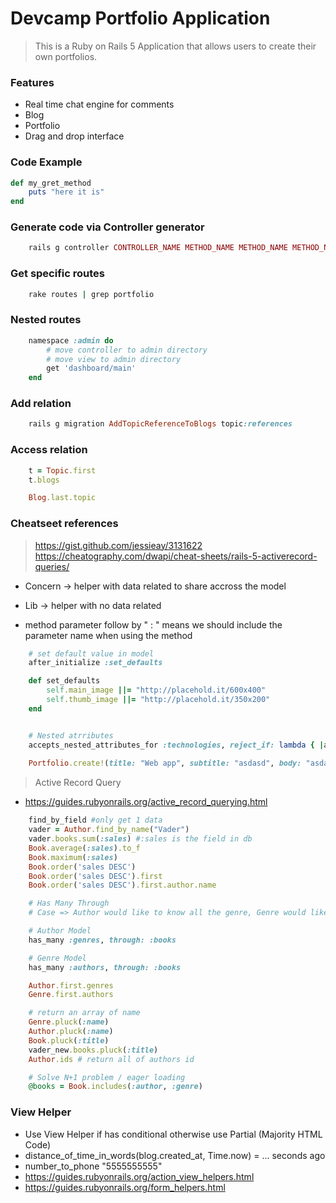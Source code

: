 # Devcamp Portfolio Application

> This is a Ruby on Rails 5 Application that allows users to create their own portfolios.

### Features

- Real time chat engine for comments
- Blog
- Portfolio
- Drag and drop interface

### Code Example

```ruby
def my_gret_method
    puts "here it is"
end
```

### Generate code via Controller generator

```ruby
    rails g controller CONTROLLER_NAME METHOD_NAME METHOD_NAME METHOD_NAME
```

### Get specific routes
```ruby
    rake routes | grep portfolio
```

### Nested routes
```ruby
    namespace :admin do
        # move controller to admin directory
        # move view to admin directory
        get 'dashboard/main'
    end
```

### Add relation
```ruby
    rails g migration AddTopicReferenceToBlogs topic:references
```

### Access relation
```ruby
    t = Topic.first
    t.blogs

    Blog.last.topic
```

### Cheatseet references

> https://gist.github.com/jessieay/3131622
> https://cheatography.com/dwapi/cheat-sheets/rails-5-activerecord-queries/

- Concern -> helper with data related to share accross the model
- Lib -> helper with no data related

- method parameter follow by " : " means we should include the parameter name when using the method 

```ruby
    # set default value in model
    after_initialize :set_defaults

    def set_defaults
        self.main_image ||= "http://placehold.it/600x400"
        self.thumb_image ||= "http://placehold.it/350x200"
    end


    # Nested atrributes
    accepts_nested_attributes_for :technologies, reject_if: lambda { |attrs| attrs['name'].blank? }
    
    Portfolio.create!(title: "Web app", subtitle: "asdasd", body: "asdasdasd", technologies_attributes: [{name: "Ruby"}, {name: "Rails"}, {name: "Angular"}, {name: "Ionic"}])
```

> Active Record Query

- https://guides.rubyonrails.org/active_record_querying.html

```ruby
    find_by_field #only get 1 data
    vader = Author.find_by_name("Vader")
    vader.books.sum(:sales) #:sales is the field in db
    Book.average(:sales).to_f
    Book.maximum(:sales)
    Book.order('sales DESC')
    Book.order('sales DESC').first
    Book.order('sales DESC').first.author.name

    # Has Many Through
    # Case => Author would like to know all the genre, Genre would like to know all the Author

    # Author Model
    has_many :genres, through: :books

    # Genre Model
    has_many :authors, through: :books

    Author.first.genres
    Genre.first.authors

    # return an array of name
    Genre.pluck(:name)
    Author.pluck(:name)
    Book.pluck(:title)
    vader_new.books.pluck(:title)
    Author.ids # return all of authors id

    # Solve N+1 problem / eager loading
    @books = Book.includes(:author, :genre)
```

### View Helper

- Use View Helper if has conditional otherwise use Partial (Majority HTML Code)
- distance_of_time_in_words(blog.created_at, Time.now) = ... seconds ago
- number_to_phone "5555555555"
- https://guides.rubyonrails.org/action_view_helpers.html
- https://guides.rubyonrails.org/form_helpers.html